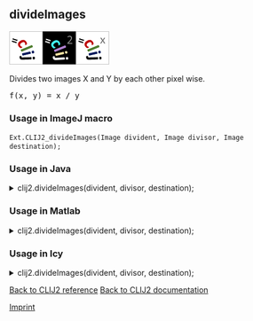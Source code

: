 ## divideImages
<img src="images/mini_clij1_logo.png"/><img src="images/mini_clij2_logo.png"/><img src="images/mini_clijx_logo.png"/>

Divides two images X and Y by each other pixel wise. 

<pre>f(x, y) = x / y</pre>

### Usage in ImageJ macro
```
Ext.CLIJ2_divideImages(Image divident, Image divisor, Image destination);
```




### Usage in Java


<details>

<summary>
clij2.divideImages(divident, divisor, destination);
</summary>
<pre class="highlight">// init CLIJ and GPU
import net.haesleinhuepf.clij2.CLIJ2;
import net.haesleinhuepf.clij.clearcl.ClearCLBuffer;
CLIJ2 clij2 = CLIJ2.getInstance();

// get input parameters
ClearCLBuffer divident = clij2.push(dividentImagePlus);
ClearCLBuffer divisor = clij2.push(divisorImagePlus);
destination = clij2.create(divident);
</pre>

<pre class="highlight">
// Execute operation on GPU
clij2.divideImages(divident, divisor, destination);
</pre>

<pre class="highlight">
//show result
destinationImagePlus = clij2.pull(destination);
destinationImagePlus.show();

// cleanup memory on GPU
clij2.release(divident);
clij2.release(divisor);
clij2.release(destination);
</pre>

</details>





### Usage in Matlab


<details>

<summary>
clij2.divideImages(divident, divisor, destination);
</summary>
<pre class="highlight">% init CLIJ and GPU
clij2 = init_clatlab();

% get input parameters
divident = clij2.pushMat(divident_matrix);
divisor = clij2.pushMat(divisor_matrix);
destination = clij2.create(divident);
</pre>

<pre class="highlight">
% Execute operation on GPU
clij2.divideImages(divident, divisor, destination);
</pre>

<pre class="highlight">
% show result
destination = clij2.pullMat(destination)

% cleanup memory on GPU
clij2.release(divident);
clij2.release(divisor);
clij2.release(destination);
</pre>

</details>





### Usage in Icy


<details>

<summary>
clij2.divideImages(divident, divisor, destination);
</summary>
<pre class="highlight">// init CLIJ and GPU
importClass(net.haesleinhuepf.clicy.CLICY);
importClass(Packages.icy.main.Icy);

clij2 = CLICY.getInstance();

// get input parameters
divident_sequence = getSequence();
divident = clij2.pushSequence(divident_sequence);
divisor_sequence = getSequence();
divisor = clij2.pushSequence(divisor_sequence);
destination = clij2.create(divident);
</pre>

<pre class="highlight">
// Execute operation on GPU
clij2.divideImages(divident, divisor, destination);
</pre>

<pre class="highlight">
// show result
destination_sequence = clij2.pullSequence(destination)
Icy.addSequence(destination_sequence);
// cleanup memory on GPU
clij2.release(divident);
clij2.release(divisor);
clij2.release(destination);
</pre>

</details>



[Back to CLIJ2 reference](https://clij.github.io/clij2-docs/reference)
[Back to CLIJ2 documentation](https://clij.github.io/clij2-docs)

[Imprint](https://clij.github.io/imprint)
